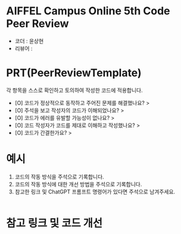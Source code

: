 # AIFFEL Campus Online 5th Code Peer Review
- 코더 : 윤상현
- 리뷰어 : 


# PRT(PeerReviewTemplate) 
각 항목을 스스로 확인하고 토의하여 작성한 코드에 적용합니다.

- [O] 코드가 정상적으로 동작하고 주어진 문제를 해결했나요?
      >
- [O] 주석을 보고 작성자의 코드가 이해되었나요?
      >
- [O] 코드가 에러를 유발할 가능성이 없나요?
      >
- [O] 코드 작성자가 코드를 제대로 이해하고 작성했나요?
      >
- [O] 코드가 간결한가요?
      >

# 예시
1. 코드의 작동 방식을 주석으로 기록합니다.
2. 코드의 작동 방식에 대한 개선 방법을 주석으로 기록합니다.
3. 참고한 링크 및 ChatGPT 프롬프트 명령어가 있다면 주석으로 남겨주세요.
```python

```

# 참고 링크 및 코드 개선
```python

```
